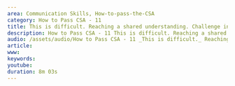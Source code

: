 ```yaml
---
area: Communication Skills, How-to-pass-the-CSA
category: How to Pass CSA - 11
title: This is difficult. Reaching a shared understanding. Challenge in the CSA
description: How to Pass CSA - 11 This is difficult. Reaching a shared understanding. Challenge in the CSA. Chris Marr
audio: /assets/audio/How to Pass CSA - 11 _This is difficult._ Reaching a shared understanding. Challenge in the CSA. Chris Marr - MQ.mp3
article: 
www: 
keywords: 
youtube: 
duration: 8m 03s
--- 
```

